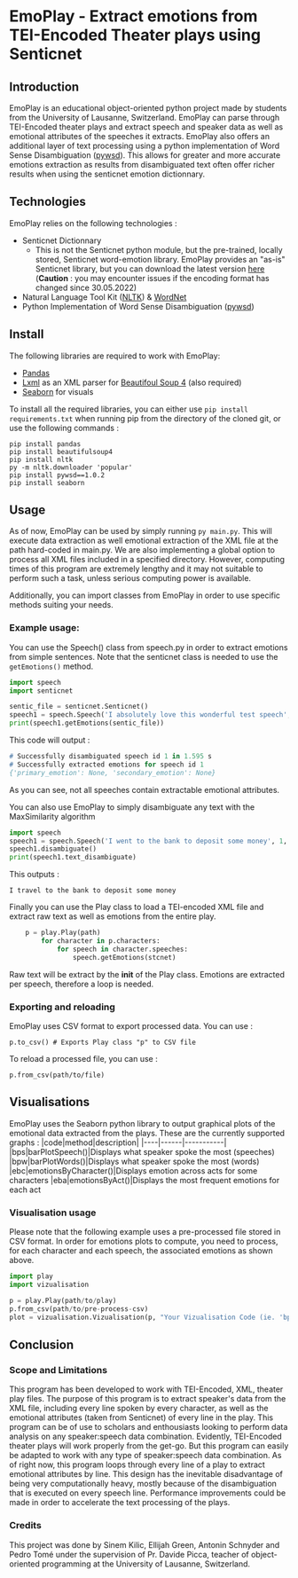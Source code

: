 # EmoPlay - Extract emotions from TEI-Encoded Theater plays using Senticnet
## Introduction
EmoPlay is an educational object-oriented python project made by students from the University of Lausanne, Switzerland. EmoPlay can parse through TEI-Encoded theater plays and extract speech and speaker data as well as emotional attributes of the speeches it extracts. EmoPlay also offers an additional layer of text processing using a python implementation of Word Sense Disambiguation ([pywsd](https://github.com/alvations/pywsd)). This allows for greater and more accurate emotions extraction as results from disambiguated text often offer richer results when using the senticnet emotion dictionnary.
## Technologies
EmoPlay relies on the following technologies :
* Senticnet Dictionnary
    * This is not the Senticnet python module, but the pre-trained, locally stored, Senticnet word-emotion library. EmoPlay provides an "as-is" Senticnet library, but you can download the latest version [here](https://sentic.net/senticnet.zip) (**Caution** : you may encounter issues if the encoding format has changed since 30.05.2022)
* Natural Language Tool Kit ([NLTK](https://www.nltk.org/)) & [WordNet](https://wordnet.princeton.edu/)
* Python Implementation of Word Sense Disambiguation ([pywsd](https://github.com/alvations/pywsd))
## Install

The following libraries are required to work with EmoPlay:
* [Pandas](https://pandas.pydata.org/)
* [Lxml](https://lxml.de/) as an XML parser for [Beautifoul Soup 4](https://www.crummy.com/software/BeautifulSoup/) (also required)
* [Seaborn](https://seaborn.pydata.org/) for visuals

To install all the required libraries, you can either use `pip install requirements.txt` when running pip from the directory of the cloned git, or use the following commands :

```
pip install pandas
pip install beautifulsoup4
pip install nltk
py -m nltk.downloader 'popular'
pip install pywsd==1.0.2
pip install seaborn
```
## Usage
As of now, EmoPlay can be used by simply running `py main.py`. This will execute data extraction as well emotional extraction of the XML file at the path hard-coded in main.py. We are also implementing a global option to process all XML files included in a specified directory. However, computing times of this program are extremely lengthy and it may not suitable to perform such a task, unless serious computing power is available.

Additionally, you can import classes from EmoPlay in order to use specific methods suiting your needs.
### Example usage:
You can use the Speech() class from speech.py in order to extract emotions from simple sentences. Note that the senticnet class is needed to use the `getEmotions()` method.
```python
import speech
import senticnet

sentic_file = senticnet.Senticnet()
speech1 = speech.Speech('I absolutely love this wonderful test speech', 1, 1)
print(speech1.getEmotions(sentic_file))
```
This code will output :
```p
# Successfully disambiguated speech id 1 in 1.595 s
# Successfully extracted emotions for speech id 1
{'primary_emotion': None, 'secondary_emotion': None}
```
As you can see, not all speeches contain extractable emotional attributes.

You can also use EmoPlay to simply disambiguate any text with the MaxSimilarity algorithm
```python
import speech
speech1 = speech.Speech('I went to the bank to deposit some money', 1, 1)
speech1.disambiguate()
print(speech1.text_disambiguate)
```
This outputs :

```
I travel to the bank to deposit some money
```

Finally you can use the Play class to load a TEI-encoded XML file and extract raw text as well as emotions from the entire play.
```python
    p = play.Play(path)
        for character in p.characters:
            for speech in character.speeches:
                speech.getEmotions(stcnet)
```
Raw text will be extract by the __init__ of the Play class. Emotions are extracted per speech, therefore a loop is needed.
### Exporting and reloading
EmoPlay uses CSV format to export processed data. You can use :
```
p.to_csv() # Exports Play class "p" to CSV file
```
To reload a processed file, you can use :
```
p.from_csv(path/to/file)
```
## Visualisations
EmoPlay uses the Seaborn python library to output graphical plots of the emotional data extracted from the plays. These are the currently supported graphs :
|code|method|description|
|----|------|-----------|
|bps|barPlotSpeech()|Displays what speaker spoke the most (speeches)
|bpw|barPlotWords()|Displays what speaker spoke the most (words)
|ebc|emotionsByCharacter()|Displays emotion across acts for some characters
|eba|emotionsByAct()|Displays the most frequent emotions for each act
### Visualisation usage
Please note that the following example uses a pre-processed file stored in CSV format. In order for emotions plots to compute, you need to process, for each character and each speech, the associated emotions as shown above.
```python
import play
import vizualisation

p = play.Play(path/to/play)
p.from_csv(path/to/pre-process-csv)
plot = vizualisation.Vizualisation(p, "Your Vizualisation Code (ie. 'bps')")
```
## Conclusion
### Scope and Limitations
This program has been developed to work with TEI-Encoded, XML, theater play files. The purpose of this program is to extract speaker's data from the XML file, including every line spoken by every character, as well as the emotional attributes (taken from Senticnet) of every line in the play.
This program can be of use to scholars and enthousiasts looking to perform data analysis on any speaker:speech data combination. Evidently, TEI-Encoded theater plays will work properly from the get-go.
But this program can easily be adapted to work with any type of speaker:speech data combination.
As of right now, this program loops through every line of a play to extract emotional attributes by line.
This design has the inevitable disadvantage of being very computationally heavy, mostly because of the disambiguation that is executed on every speech line. Performance improvements could be made in order to accelerate the text processing of the plays.

### Credits
This project was done by Sinem Kilic, Ellijah Green, Antonin Schnyder and Pedro Tomé under the supervision of Pr. Davide Picca, teacher of object-oriented programming at the University of Lausanne, Switzerland.
